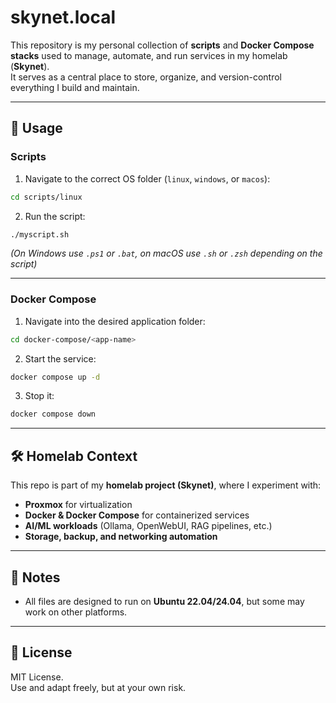 # skynet.local

This repository is my personal collection of **scripts** and **Docker Compose stacks** used to manage, automate, and run services in my homelab (**Skynet**).  
It serves as a central place to store, organize, and version-control everything I build and maintain.

---

## 🚀 Usage

### Scripts

1. Navigate to the correct OS folder (`linux`, `windows`, or `macos`):  

```bash
cd scripts/linux
```

2. Run the script:  

```bash
./myscript.sh
```

*(On Windows use `.ps1` or `.bat`, on macOS use `.sh` or `.zsh` depending on the script)*  

---

### Docker Compose

1. Navigate into the desired application folder:  

```bash
cd docker-compose/<app-name>
```

2. Start the service:  

```bash
docker compose up -d
```

3. Stop it:  

```bash
docker compose down
```

---

## 🛠️ Homelab Context

This repo is part of my **homelab project (Skynet)**, where I experiment with:  

- **Proxmox** for virtualization  
- **Docker & Docker Compose** for containerized services  
- **AI/ML workloads** (Ollama, OpenWebUI, RAG pipelines, etc.)  
- **Storage, backup, and networking automation**  

---

## 📌 Notes
  
- All files are designed to run on **Ubuntu 22.04/24.04**, but some may work on other platforms.  

---

## 📜 License

MIT License.  
Use and adapt freely, but at your own risk.
